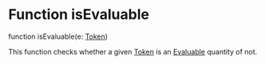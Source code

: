 Function isEvaluable
======

function isEvaluable(e: [Token](reference/v/0.2.1/core/definitions/Token))

This function checks whether a given [Token](reference/v/0.2.1/core/definitions/Token)
is an [Evaluable](reference/v/0.2.1/core/definitions/Evaluable) quantity of not.